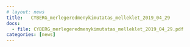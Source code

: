 ```yaml
---
# layout: news
title:   CYBERG_merlegeredmenykimutatas_melleklet_2019_04_29
docs:
  - file: CYBERG_merlegeredmenykimutatas_melleklet_2019_04_29.pdf
categories: [news]
---
```

